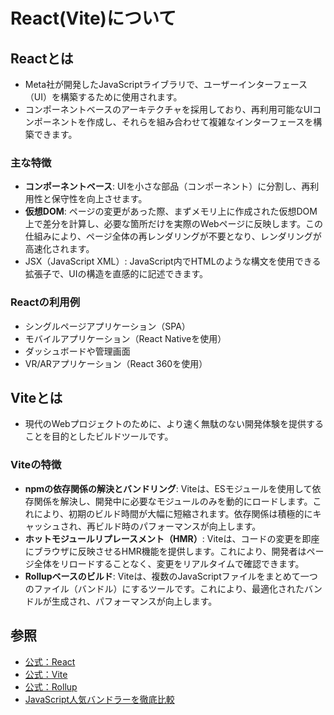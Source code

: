 # React(Vite)について

## Reactとは
- Meta社が開発したJavaScriptライブラリで、ユーザーインターフェース（UI）を構築するために使用されます。
- コンポーネントベースのアーキテクチャを採用しており、再利用可能なUIコンポーネントを作成し、それらを組み合わせて複雑なインターフェースを構築できます。

### 主な特徴
- **コンポーネントベース**: UIを小さな部品（コンポーネント）に分割し、再利用性と保守性を向上させます。
- **仮想DOM**: ページの変更があった際、まずメモリ上に作成された仮想DOM上で差分を計算し、必要な箇所だけを実際のWebページに反映します。この仕組みにより、ページ全体の再レンダリングが不要となり、レンダリングが高速化されます。
- JSX（JavaScript XML）: JavaScript内でHTMLのような構文を使用できる拡張子で、UIの構造を直感的に記述できます。

### Reactの利用例
- シングルページアプリケーション（SPA）
- モバイルアプリケーション（React Nativeを使用）
- ダッシュボードや管理画面
- VR/ARアプリケーション（React 360を使用）

## Viteとは
- 現代のWebプロジェクトのために、より速く無駄のない開発体験を提供することを目的としたビルドツールです。

### Viteの特徴
- **npmの依存関係の解決とバンドリング**: Viteは、ESモジュールを使用して依存関係を解決し、開発中に必要なモジュールのみを動的にロードします。これにより、初期のビルド時間が大幅に短縮されます。依存関係は積極的にキャッシュされ、再ビルド時のパフォーマンスが向上します。
- **ホットモジュールリプレースメント（HMR）**: Viteは、コードの変更を即座にブラウザに反映させるHMR機能を提供します。これにより、開発者はページ全体をリロードすることなく、変更をリアルタイムで確認できます。
- **Rollupベースのビルド**: Viteは、複数のJavaScriptファイルをまとめて一つのファイル（バンドル）にするツールです。これにより、最適化されたバンドルが生成され、パフォーマンスが向上します。


## 参照
- [公式：React](https://ja.react.dev/learn)
- [公式：Vite](https://ja.vite.dev/guide/)
- [公式：Rollup](https://rollupjs.org/introduction/)
- [JavaScript人気バンドラーを徹底比較](https://kinsta.com/jp/blog/rollup-vs-webpack-vs-parcel/)
